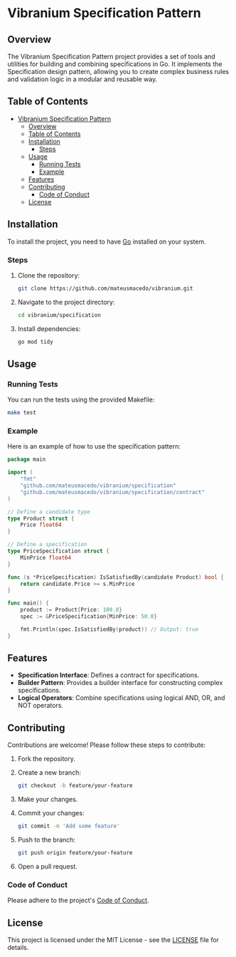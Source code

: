 # Vibranium Specification Pattern

## Overview

The Vibranium Specification Pattern project provides a set of tools and utilities for building and combining specifications in Go. It implements the Specification design pattern, allowing you to create complex business rules and validation logic in a modular and reusable way.

## Table of Contents

- [Vibranium Specification Pattern](#vibranium-specification-pattern)
  - [Overview](#overview)
  - [Table of Contents](#table-of-contents)
  - [Installation](#installation)
    - [Steps](#steps)
  - [Usage](#usage)
    - [Running Tests](#running-tests)
    - [Example](#example)
  - [Features](#features)
  - [Contributing](#contributing)
    - [Code of Conduct](#code-of-conduct)
  - [License](#license)

## Installation

To install the project, you need to have [Go](https://golang.org/doc/install) installed on your system.

### Steps

1. Clone the repository:

    ```sh
    git clone https://github.com/mateusmacedo/vibranium.git
    ```

2. Navigate to the project directory:

    ```sh
    cd vibranium/specification
    ```

3. Install dependencies:

    ```sh
    go mod tidy
    ```

## Usage

### Running Tests

You can run the tests using the provided Makefile:

```sh
make test
```

### Example

Here is an example of how to use the specification pattern:

```go
package main

import (
    "fmt"
    "github.com/mateusmacedo/vibranium/specification"
    "github.com/mateusmacedo/vibranium/specification/contract"
)

// Define a candidate type
type Product struct {
    Price float64
}

// Define a specification
type PriceSpecification struct {
    MinPrice float64
}

func (s *PriceSpecification) IsSatisfiedBy(candidate Product) bool {
    return candidate.Price >= s.MinPrice
}

func main() {
    product := Product{Price: 100.0}
    spec := &PriceSpecification{MinPrice: 50.0}

    fmt.Println(spec.IsSatisfiedBy(product)) // Output: true
}
```

## Features

- **Specification Interface**: Defines a contract for specifications.
- **Builder Pattern**: Provides a builder interface for constructing complex specifications.
- **Logical Operators**: Combine specifications using logical AND, OR, and NOT operators.

## Contributing

Contributions are welcome! Please follow these steps to contribute:

1. Fork the repository.
2. Create a new branch:

    ```sh
    git checkout -b feature/your-feature
    ```

3. Make your changes.
4. Commit your changes:

    ```sh
    git commit -m 'Add some feature'
    ```

5. Push to the branch:

    ```sh
    git push origin feature/your-feature
    ```

6. Open a pull request.

### Code of Conduct

Please adhere to the project's [Code of Conduct](./CODE_OF_CONDUCT.md).

## License

This project is licensed under the MIT License - see the [LICENSE](./LICENSE) file for details.
